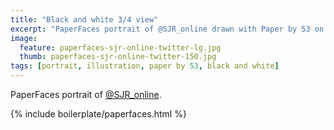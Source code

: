```yaml
---
title: "Black and white 3/4 view"
excerpt: "PaperFaces portrait of @SJR_online drawn with Paper by 53 on an iPad."
image: 
  feature: paperfaces-sjr-online-twitter-lg.jpg
  thumb: paperfaces-sjr-online-twitter-150.jpg
tags: [portrait, illustration, paper by 53, black and white]
---
```


PaperFaces portrait of [@SJR_online](http://twitter.com/SJR_online).

{% include boilerplate/paperfaces.html %}